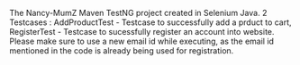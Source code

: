 The Nancy-MumZ Maven TestNG project created in Selenium Java.
2 Testcases : AddProductTest - Testcase to successfully add a prduct to cart, RegisterTest - Testcase to sucessfully register an account into website.
Please make sure to use a new email id while executing, as the email id mentioned in the code is already being used for registration.
